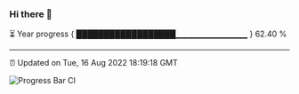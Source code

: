 ### Hi there 👋

⏳ Year progress { ██████████████████▁▁▁▁▁▁▁▁▁▁▁▁ } 62.40 %

---

⏰ Updated on Tue, 16 Aug 2022 18:19:18 GMT

![Progress Bar CI](https://github.com/liununu/liununu/workflows/Progress%20Bar%20CI/badge.svg)
